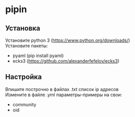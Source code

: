 # pipin

## Установка

Установите python 3 (https://www.python.org/downloads/)  
Установите пакеты:

+ pyaml (pip install pyaml)
+ ecks3 (https://github.com/alexanderfefelov/ecks3)

## Настройка

Впишите построчно в файлах .txt список ip адресов  
Измените в файле .yml параметры-примеры на свои:

+ community
+ oid
